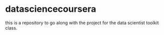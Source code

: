 datasciencecoursera
===================
this is a repository to go along with the project for the data scientist toolkit class.
